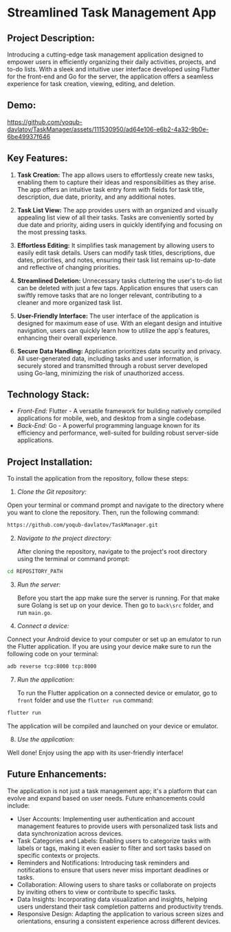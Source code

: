 # Streamlined Task Management App

## Project Description: 

Introducing a cutting-edge task management application designed to 
empower users in efficiently organizing their daily activities, projects, and to-do lists. 
With a sleek and intuitive user interface developed using Flutter for the front-end and 
Go for the server, the application offers a seamless experience for task creation, viewing, editing, and deletion.

## Demo:

https://github.com/yoqub-davlatov/TaskManager/assets/111530950/ad64e106-e6b2-4a32-9b0e-6be49937f646
                                                                
## Key Features:

1. **Task Creation:** The app allows users to effortlessly create new tasks, enabling them to capture their ideas and responsibilities as they arise. The app offers an intuitive task entry form with fields for task title, description, due date, priority, and any additional notes.

2. **Task List View:** The app provides users with an organized and visually appealing list view of all their tasks. Tasks are conveniently sorted by due date and priority, aiding users in quickly identifying and focusing on the most pressing tasks.

3. **Effortless Editing:** It simplifies task management by allowing users to easily edit task details. Users can modify task titles, descriptions, due dates, priorities, and notes, ensuring their task list remains up-to-date and reflective of changing priorities.

4. **Streamlined Deletion:** Unnecessary tasks cluttering the user's to-do list can be deleted with just a few taps. Application ensures that users can swiftly remove tasks that are no longer relevant, contributing to a cleaner and more organized task list.

5. **User-Friendly Interface:** The user interface of the application is designed for maximum ease of use. With an elegant design and intuitive navigation, users can quickly learn how to utilize the app's features, enhancing their overall experience.

6. **Secure Data Handling:** Application prioritizes data security and privacy. All user-generated data, including tasks and user information, is securely stored and transmitted through a robust server developed using Go-lang, minimizing the risk of unauthorized access.

## Technology Stack:

- *Front-End:* Flutter - A versatile framework for building natively compiled applications for mobile, web, and desktop from a single codebase.
- *Back-End:* Go - A powerful programming language known for its efficiency and performance, well-suited for building robust server-side applications.
  
## Project Installation:

To install the application from the repository, follow these steps:

1. *Clone the Git repository:*

  Open your terminal or command prompt and navigate to the directory where you want to clone the repository. Then, run the following command:
```bash
https://github.com/yoqub-davlatov/TaskManager.git
```
2. *Navigate to the project directory:*

   After cloning the repository, navigate to the project's root directory using the terminal or command prompt:
```bash
cd REPOSITORY_PATH
```

3. *Run the server:*

   Before you start the app make sure the server is running. For that make sure Golang is set up on your device. Then go to ```back\src``` folder, and run ```main.go```.
   
4. *Connect a device:*

  Connect your Android device to your computer or set up an emulator to run the Flutter application. If you are using your device make sure to run the following code on your terminal:
  
  ```bash
  adb reverse tcp:8000 tcp:8000
  ```
  
7. *Run the application:*

   To run the Flutter application on a connected device or emulator, go to ```front``` folder and use the `flutter run` command:
   
```bash
flutter run
```
The application will be compiled and launched on your device or emulator.

8. *Use the application:*

  Well done! Enjoy using the app with its user-friendly interface!

## Future Enhancements:

The application is not just a task management app; it's a platform that can evolve and expand based on user needs. Future enhancements could include:

- User Accounts: Implementing user authentication and account management features to provide users with personalized task lists and data synchronization across devices.
- Task Categories and Labels: Enabling users to categorize tasks with labels or tags, making it even easier to filter and sort tasks based on specific contexts or projects.
- Reminders and Notifications: Introducing task reminders and notifications to ensure that users never miss important deadlines or tasks.
- Collaboration: Allowing users to share tasks or collaborate on projects by inviting others to view or contribute to specific tasks.
- Data Insights: Incorporating data visualization and insights, helping users understand their task completion patterns and productivity trends.
- Responsive Design: Adapting the application to various screen sizes and orientations, ensuring a consistent experience across different devices.
